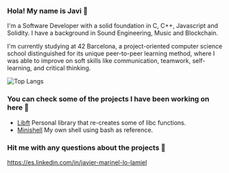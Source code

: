 ### Hola! My name is Javi 👋

I'm a Software Developer with a solid foundation in C, C++, Javascript and Solidity. I have a background in Sound Engineering, Music and Blockchain.   

I'm currently studying at 42 Barcelona, a project-oriented computer science school distinguished for its unique peer-to-peer learning method, where I was able to improve on soft skills like communication, teamwork, self-learning, and critical thinking.

![Top Langs](https://github-readme-stats.vercel.app/api/top-langs/?username=onchainjavi&layout=compact)

### You can check some of the projects I have been working on here 🔭
* [Libft](https://github.com/onchainjavi/libft) Personal library that re-creates some of libc functions.
* [Minishell](https://github.com/onchainjavi/minishell) My own shell using bash as reference.

### Hit me with any questions about the projects 🔮
https://es.linkedin.com/in/javier-marinel-lo-lamiel

<!---
onchainjavi/onchainjavi is a ✨ special ✨ repository because its `README.md` (this file) appears on your GitHub profile.
You can click the Preview link to take a look at your changes.
--->
